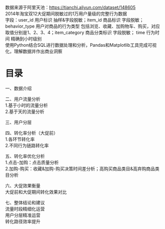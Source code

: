 数据来源于阿里天池：https://tianchi.aliyun.com/dataset/148605  
2014年淘宝双12大促期间脱敏过的1万用户量级的完整行为数据  
字段：user_id 用户标识 抽样&字段脱敏；item_id 商品标识 字段脱敏； behavior_type 用户对商品的行为类型 包括浏览、收藏、加购物车、购买，对应取值分别是1、2、3、4；item_category 商品分类标识 字段脱敏； time 行为时间 精确到小时级别  
使用Python结合SQL进行数据处理和分析，Pandas和Matplotlib工具完成可视化，理解数据并作出商业洞察

# 目录

一、数据介绍  

二、用户流量分析  
1.基于小时的流量分析  
2.基于天的流量分析  

三、用户分层  

四、转化率分析（大促前）  
1.各环节转化率  
2.不同行为链路转化率  

五、转化率优化分析  
1.点击-加购：点击质量分析  
2.加购-购买：收藏&加购-购买决策时间差分析；高购买商品类目&高弃购商品类目分析  

六、大促效果衡量  
大促前和大促期间转化效果对比  

七、整体结论和建议  
流量时段精细化运营  
用户分层精准运营  
转化路径效率提升


  
